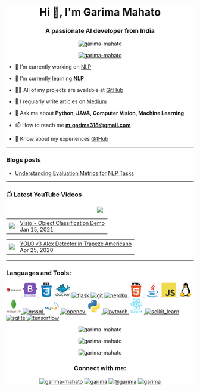 <div style="background-color:white;">
<h1 align="center">Hi 👋, I'm Garima Mahato</h1>
<h3 align="center">A passionate AI developer from India</h3>

<p align="center"> <img src="https://komarev.com/ghpvc/?username=garima-mahato&label=Profile%20views&color=0e75b6&style=flat" alt="garima-mahato" /> </p>

<p align="center"> <a href="https://github.com/ryo-ma/github-profile-trophy"><img src="https://github-profile-trophy.vercel.app/?username=garima-mahato" alt="garima-mahato" /></a> </p>

<!--p align="left"> <a href="https://twitter.com/@igarimaver94" target="blank"><img src="https://img.shields.io/twitter/follow/@igarimaver94?logo=twitter&style=for-the-badge" alt="@igarimaver94" /></a> </p-->

- 🔭 I’m currently working on [NLP](https://garima-mahato.github.io/END2/)

- 🌱 I’m currently learning **[NLP](https://garima-mahato.github.io/END2/)**

- 👨‍💻 All of my projects are available at [GitHub](https://github.com/garima-mahato)

- 📝 I regularly write articles on [Medium](https://medium.com/@garima-mahato)

- 💬 Ask me about **Python, JAVA, Computer Vision, Machine Learning**

- 📫 How to reach me **m.garima318@gmail.com**

- 📄 Know about my experiences [GitHub](https://github.com/garima-mahato)

---

### Blogs posts
<!-- BLOG-POST-LIST:START -->
- [Understanding Evaluation Metrics for NLP Tasks](https://garima-mahato.medium.com/understanding-evaluation-metrics-for-nlp-tasks-e720271ed50b?source=rss-427501d1fc83------2)
<!-- BLOG-POST-LIST:END -->

---

### 📺 Latest YouTube Videos

<div align="center">

[<img src="https://img.shields.io/badge/-Subscribe-red?style=for-the-badge&logo=youtube&logoColor=white"/>](https://www.youtube.com/channel/UCH5XohmfC5W5l5z90WbPlHQ?sub_confirmation=1)

</div>

<!-- YOUTUBE:START --><table><tr><td><a href="https://www.youtube.com/watch?v=jGfyWjV_BMk"><img width="140px" src="https://i.ytimg.com/vi/jGfyWjV_BMk/mqdefault.jpg"></a></td>
<td><a href="https://www.youtube.com/watch?v=jGfyWjV_BMk">Visio - Object Classification Demo</a><br/>Jan 15, 2021</td></tr></table>
<table><tr><td><a href="https://www.youtube.com/watch?v=e1D-shteTAI"><img width="140px" src="https://i.ytimg.com/vi/e1D-shteTAI/mqdefault.jpg"></a></td>
<td><a href="https://www.youtube.com/watch?v=e1D-shteTAI">YOLO v3 Alex Detector in Trapeze Americano</a><br/>Apr 25, 2020</td></tr></table>
<!-- YOUTUBE:END -->

---

<h3 align="left">Languages and Tools:</h3>
<p align="left">
 <a href="https://angular.io" target="_blank"> <img src="https://raw.githubusercontent.com/devicons/devicon/master/icons/angularjs/angularjs-original-wordmark.svg" alt="angularjs" width="40" height="40"/> </a> <a href="https://getbootstrap.com" target="_blank"> <img src="https://raw.githubusercontent.com/devicons/devicon/master/icons/bootstrap/bootstrap-plain-wordmark.svg" alt="bootstrap" width="40" height="40"/> </a> <a href="https://www.w3schools.com/css/" target="_blank"> <img src="https://raw.githubusercontent.com/devicons/devicon/master/icons/css3/css3-original-wordmark.svg" alt="css3" width="40" height="40"/> </a> <a href="https://www.docker.com/" target="_blank"> <img src="https://raw.githubusercontent.com/devicons/devicon/master/icons/docker/docker-original-wordmark.svg" alt="docker" width="40" height="40"/> </a> <a href="https://flask.palletsprojects.com/" target="_blank"> <img src="https://www.vectorlogo.zone/logos/pocoo_flask/pocoo_flask-icon.svg" alt="flask" width="40" height="40"/> </a> <a href="https://git-scm.com/" target="_blank"> <img src="https://www.vectorlogo.zone/logos/git-scm/git-scm-icon.svg" alt="git" width="40" height="40"/> </a> <a href="https://heroku.com" target="_blank"> <img src="https://www.vectorlogo.zone/logos/heroku/heroku-icon.svg" alt="heroku" width="40" height="40"/> </a> <a href="https://www.w3.org/html/" target="_blank"> <img src="https://raw.githubusercontent.com/devicons/devicon/master/icons/html5/html5-original-wordmark.svg" alt="html5" width="40" height="40"/> </a> <a href="https://www.java.com" target="_blank"> <img src="https://raw.githubusercontent.com/devicons/devicon/master/icons/java/java-original.svg" alt="java" width="40" height="40"/> </a> <a href="https://developer.mozilla.org/en-US/docs/Web/JavaScript" target="_blank"> <img src="https://raw.githubusercontent.com/devicons/devicon/master/icons/javascript/javascript-original.svg" alt="javascript" width="40" height="40"/> </a> <a href="https://www.linux.org/" target="_blank"> <img src="https://raw.githubusercontent.com/devicons/devicon/master/icons/linux/linux-original.svg" alt="linux" width="40" height="40"/> </a> <a href="https://www.mongodb.com/" target="_blank"> <img src="https://raw.githubusercontent.com/devicons/devicon/master/icons/mongodb/mongodb-original-wordmark.svg" alt="mongodb" width="40" height="40"/> </a> <a href="https://www.microsoft.com/en-us/sql-server" target="_blank"> <img src="https://www.svgrepo.com/show/303229/microsoft-sql-server-logo.svg" alt="mssql" width="40" height="40"/> </a> <a href="https://www.mysql.com/" target="_blank"> <img src="https://raw.githubusercontent.com/devicons/devicon/master/icons/mysql/mysql-original-wordmark.svg" alt="mysql" width="40" height="40"/> </a> <a href="https://opencv.org/" target="_blank"> <img src="https://www.vectorlogo.zone/logos/opencv/opencv-icon.svg" alt="opencv" width="40" height="40"/> </a> <a href="https://www.python.org" target="_blank"> <img src="https://raw.githubusercontent.com/devicons/devicon/master/icons/python/python-original.svg" alt="python" width="40" height="40"/> </a> <a href="https://pytorch.org/" target="_blank"> <img src="https://www.vectorlogo.zone/logos/pytorch/pytorch-icon.svg" alt="pytorch" width="40" height="40"/> </a> <a href="https://reactjs.org/" target="_blank"> <img src="https://raw.githubusercontent.com/devicons/devicon/master/icons/react/react-original-wordmark.svg" alt="react" width="40" height="40"/> </a> <a href="https://scikit-learn.org/" target="_blank"> <img src="https://upload.wikimedia.org/wikipedia/commons/0/05/Scikit_learn_logo_small.svg" alt="scikit_learn" width="40" height="40"/> </a> <a href="https://www.sqlite.org/" target="_blank"> <img src="https://www.vectorlogo.zone/logos/sqlite/sqlite-icon.svg" alt="sqlite" width="40" height="40"/> </a> <a href="https://www.tensorflow.org" target="_blank"> <img src="https://www.vectorlogo.zone/logos/tensorflow/tensorflow-icon.svg" alt="tensorflow" width="40" height="40"/> </a> 
 </p>

<p align="center"><img src="https://github-readme-stats.vercel.app/api/top-langs?username=garima-mahato&show_icons=true&locale=en&layout=compact" alt="garima-mahato" /></p>

<p align="center"><img src="https://github-readme-stats.vercel.app/api?username=garima-mahato&show_icons=true&locale=en" alt="garima-mahato" /></p>

<p align="center"><img src="https://github-readme-streak-stats.herokuapp.com/?user=garima-mahato&" alt="garima-mahato" /></p>

<h3 align="center">Connect with me:</h3>
<p align="center">
<!--a href="https://twitter.com/@igarimaver94" target="blank"><img align="center" src="https://raw.githubusercontent.com/rahuldkjain/github-profile-readme-generator/master/src/images/icons/Social/twitter.svg" alt="@igarimaver94" height="30" width="40" /></a-->
<a href="https://linkedin.com/in/garima-mahato" target="blank"><img align="center" src="https://raw.githubusercontent.com/rahuldkjain/github-profile-readme-generator/master/src/images/icons/Social/linked-in-alt.svg" alt="garima-mahato" height="30" width="40" /></a>
<a href="https://kaggle.com/genigaus" target="blank"><img align="center" src="https://raw.githubusercontent.com/rahuldkjain/github-profile-readme-generator/master/src/images/icons/Social/kaggle.svg" alt="garima" height="30" width="40" /></a>
<!--a href="https://instagram.com/mgarimaver94" target="blank"><img align="center" src="https://raw.githubusercontent.com/rahuldkjain/github-profile-readme-generator/master/src/images/icons/Social/instagram.svg" alt="mgarimaver94" height="30" width="40" /></a-->
<a href="https://medium.com/@garima-mahato" target="blank"><img align="center" src="https://raw.githubusercontent.com/rahuldkjain/github-profile-readme-generator/master/src/images/icons/Social/medium.svg" alt="@garima" height="30" width="40" /></a>
<a href="https://www.youtube.com/channel/UCH5XohmfC5W5l5z90WbPlHQ" target="blank"><img align="center" src="https://raw.githubusercontent.com/rahuldkjain/github-profile-readme-generator/master/src/images/icons/Social/youtube.svg" alt="garima" height="30" width="40" /></a>
<!--a href="https://www.codechef.com/users/genigaus" target="blank"><img align="center" src="https://cdn.jsdelivr.net/npm/simple-icons@3.1.0/icons/codechef.svg" alt="garima" height="30" width="40" /></a>
<a href="https://www.hackerrank.com/arg_7" target="blank"><img align="center" src="https://raw.githubusercontent.com/rahuldkjain/github-profile-readme-generator/master/src/images/icons/Social/hackerrank.svg" alt="garima" height="30" width="40" /></a>
<a href="https://www.leetcode.com/garima" target="blank"><img align="center" src="https://raw.githubusercontent.com/rahuldkjain/github-profile-readme-generator/master/src/images/icons/Social/leet-code.svg" alt="garima" height="30" width="40" /></a>
<a href="https://www.hackerearth.com/garima" target="blank"><img align="center" src="https://raw.githubusercontent.com/rahuldkjain/github-profile-readme-generator/master/src/images/icons/Social/hackerearth.svg" alt="garima" height="30" width="40" /></a>
<a href="https://auth.geeksforgeeks.org/user/garima" target="blank"><img align="center" src="https://raw.githubusercontent.com/rahuldkjain/github-profile-readme-generator/master/src/images/icons/Social/geeks-for-geeks.svg" alt="garima" height="30" width="40" /></a>
</p-->

</div>
